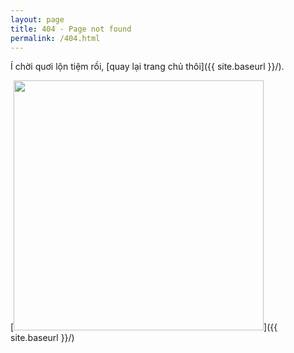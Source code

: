 ```yaml
---
layout: page
title: 404 - Page not found
permalink: /404.html
---
```


Í chời quơi lộn tiệm rồi, [quay lại trang chủ thôi]({{ site.baseurl }}/).

[<img src="{{ site.baseurl }}/images/404.jpg" style="width: 400px;"/>]({{ site.baseurl }}/)
